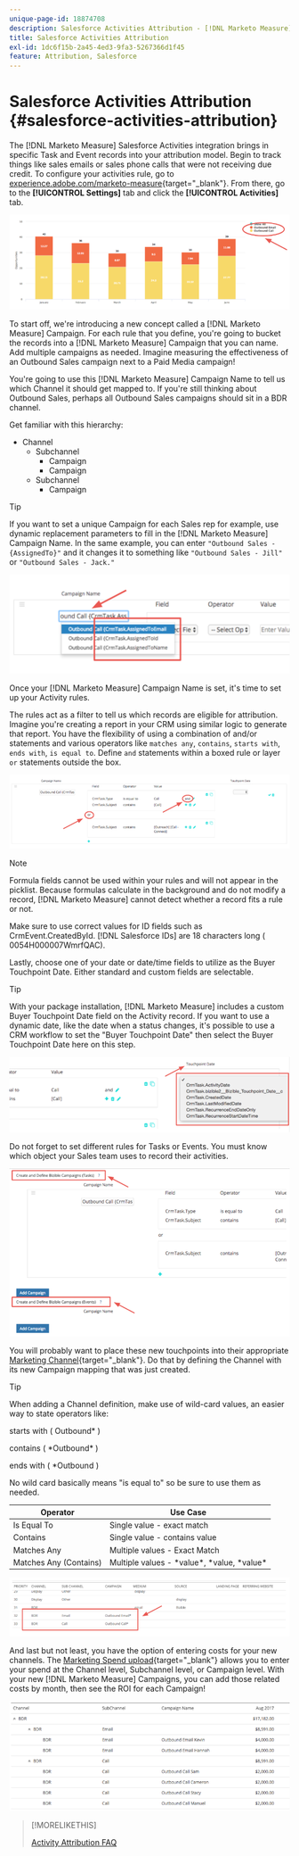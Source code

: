 ```yaml
---
unique-page-id: 18874708
description: Salesforce Activities Attribution - [!DNL Marketo Measure]
title: Salesforce Activities Attribution
exl-id: 1dc6f15b-2a45-4ed3-9fa3-5267366d1f45
feature: Attribution, Salesforce
---
```

# Salesforce Activities Attribution {#salesforce-activities-attribution}

The [!DNL Marketo Measure] Salesforce Activities integration brings in specific Task and Event records into your attribution model. Begin to track things like sales emails or sales phone calls that were not receiving due credit. To configure your activities rule, go to [experience.adobe.com/marketo-measure](https://experience.adobe.com/marketo-measure){target="_blank"}. From there, go to the **[!UICONTROL Settings]** tab and click the **[!UICONTROL Activities]** tab.

![](assets/1.png)

To start off, we're introducing a new concept called a [!DNL Marketo Measure] Campaign. For each rule that you define, you're going to bucket the records into a [!DNL Marketo Measure] Campaign that you can name. Add multiple campaigns as needed. Imagine measuring the effectiveness of an Outbound Sales campaign next to a Paid Media campaign!

You're going to use this [!DNL Marketo Measure] Campaign Name to tell us which Channel it should get mapped to. If you're still thinking about Outbound Sales, perhaps all Outbound Sales campaigns should sit in a BDR channel.

Get familiar with this hierarchy:

* Channel
   * Subchannel
      * Campaign
      * Campaign
   * Subchannel
      * Campaign

>[!TIP]
>
>If you want to set a unique Campaign for each Sales rep for example, use dynamic replacement parameters to fill in the [!DNL Marketo Measure] Campaign Name. In the same example, you can enter `"Outbound Sales - {AssignedTo}"` and it changes it to something like `"Outbound Sales - Jill"` or `"Outbound Sales - Jack."`

![](assets/2.png)

Once your [!DNL Marketo Measure] Campaign Name is set, it's time to set up your Activity rules.

The rules act as a filter to tell us which records are eligible for attribution. Imagine you're creating a report in your CRM using similar logic to generate that report. You have the flexibility of using a combination of and/or statements and various operators like `matches any`, `contains`, `starts with`, `ends with`, `is equal to`. Define `and` statements within a boxed rule or layer `or` statements outside the box.

![](assets/3.png)

>[!NOTE]
>
>Formula fields cannot be used within your rules and will not appear in the picklist. Because formulas calculate in the background and do not modify a record, [!DNL Marketo Measure] cannot detect whether a record fits a rule or not.
>
>Make sure to use correct values for ID fields such as CrmEvent.CreatedById. [!DNL Salesforce IDs] are 18 characters long ( 0054H000007WmrfQAC).

Lastly, choose one of your date or date/time fields to utilize as the Buyer Touchpoint Date. Either standard and custom fields are selectable.

>[!TIP]
>
>With your package installation, [!DNL Marketo Measure] includes a custom Buyer Touchpoint Date field on the Activity record. If you want to use a dynamic date, like the date when a status changes, it's possible to use a CRM workflow to set the "Buyer Touchpoint Date" then select the Buyer Touchpoint Date here on this step.

![](assets/4.png)

Do not forget to set different rules for Tasks or Events. You must know which object your Sales team uses to record their activities.

![](assets/5.png)

You will probably want to place these new touchpoints into their appropriate [Marketing Channel](https://experience.adobe.com/#/marketo-measure/MyAccount/Business?busView=false&id=10#/!/MyAccount/Business/Account.Settings.SettingsHome?tab=Channels.Online%20Channels){target="_blank"}. Do that by defining the Channel with its new Campaign mapping that was just created.

>[!TIP]
>
>When adding a Channel definition, make use of wild-card values, an easier way to state operators like:
>
>starts with ( Outbound&#42; )
>
>contains ( &#42;Outbound&#42; )
>
>ends with ( &#42;Outbound )
>
>No wild card basically means "is equal to" so be sure to use them as needed.

| **Operator** | **Use Case** |
|---|---|
| Is Equal To | Single value - exact match |
| Contains | Single value - contains value |
| Matches Any | Multiple values - Exact Match |
| Matches Any (Contains) | Multiple values - &#42;value&#42;, &#42;value, &#42;value&#42; |

![](assets/6.png)

And last but not least, you have the option of entering costs for your new channels. The [Marketing Spend upload](https://experience.adobe.com/#/marketo-measure/MyAccount/Business?busView=false&id=10#/!/MyAccount/Business/Account.Settings.SettingsHome?tab=Reporting.Marketing%20Spend){target="_blank"} allows you to enter your spend at the Channel level, Subchannel level, or Campaign level. With your new [!DNL Marketo Measure] Campaigns, you can add those related costs by month, then see the ROI for each Campaign!

![](assets/7.png)

>[!MORELIKETHIS]
>
>[Activity Attribution FAQ](/help/advanced-marketo-measure-features/activities-attribution/activities-attribution-faq.md)
